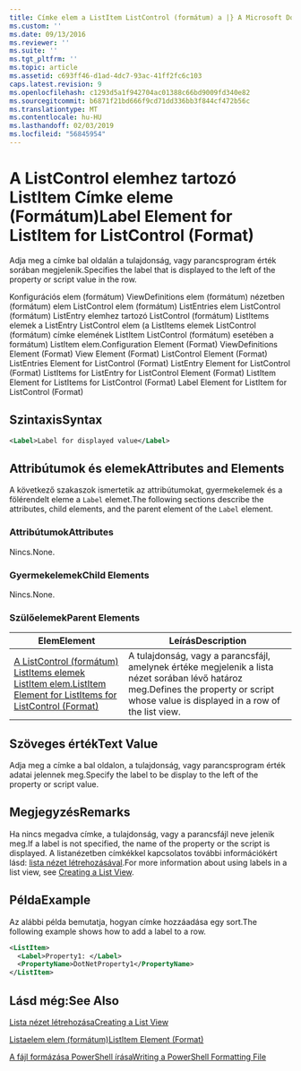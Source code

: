 ```yaml
---
title: Címke elem a ListItem ListControl (formátum) a |} A Microsoft Docs
ms.custom: ''
ms.date: 09/13/2016
ms.reviewer: ''
ms.suite: ''
ms.tgt_pltfrm: ''
ms.topic: article
ms.assetid: c693ff46-d1ad-4dc7-93ac-41ff2fc6c103
caps.latest.revision: 9
ms.openlocfilehash: c1293d5a1f942704ac01388c66bd9009fd340e82
ms.sourcegitcommit: b6871f21bd666f9cd71dd336bb3f844cf472b56c
ms.translationtype: MT
ms.contentlocale: hu-HU
ms.lasthandoff: 02/03/2019
ms.locfileid: "56845954"
---
```

# <a name="label-element-for-listitem-for-listcontrol-format"></a><span data-ttu-id="a3b11-102">A ListControl elemhez tartozó ListItem Címke eleme (Formátum)</span><span class="sxs-lookup"><span data-stu-id="a3b11-102">Label Element for ListItem for ListControl (Format)</span></span>

<span data-ttu-id="a3b11-103">Adja meg a címke bal oldalán a tulajdonság, vagy parancsprogram érték sorában megjelenik.</span><span class="sxs-lookup"><span data-stu-id="a3b11-103">Specifies the label that is displayed to the left of the property or script value in the row.</span></span>

<span data-ttu-id="a3b11-104">Konfigurációs elem (formátum) ViewDefinitions elem (formátum) nézetben (formátum) elem ListControl elem (formátum) ListEntries elem ListControl (formátum) ListEntry elemhez tartozó ListControl (formátum) ListItems elemek a ListEntry ListControl elem (a ListItems elemek ListControl (formátum) címke elemének ListItem ListControl (formátum) esetében a formátum) ListItem elem.</span><span class="sxs-lookup"><span data-stu-id="a3b11-104">Configuration Element (Format) ViewDefinitions Element (Format) View Element (Format) ListControl Element (Format) ListEntries Element for ListControl (Format) ListEntry Element for ListControl (Format) ListItems for ListEntry for ListControl Element (Format) ListItem Element for ListItems for ListControl (Format) Label Element for ListItem for ListControl (Format)</span></span>

## <a name="syntax"></a><span data-ttu-id="a3b11-105">Szintaxis</span><span class="sxs-lookup"><span data-stu-id="a3b11-105">Syntax</span></span>

```xml
<Label>Label for displayed value</Label>
```

## <a name="attributes-and-elements"></a><span data-ttu-id="a3b11-106">Attribútumok és elemek</span><span class="sxs-lookup"><span data-stu-id="a3b11-106">Attributes and Elements</span></span>

<span data-ttu-id="a3b11-107">A következő szakaszok ismertetik az attribútumokat, gyermekelemek és a fölérendelt eleme a `Label` elemet.</span><span class="sxs-lookup"><span data-stu-id="a3b11-107">The following sections describe the attributes, child elements, and the parent element of the `Label` element.</span></span>

### <a name="attributes"></a><span data-ttu-id="a3b11-108">Attribútumok</span><span class="sxs-lookup"><span data-stu-id="a3b11-108">Attributes</span></span>

<span data-ttu-id="a3b11-109">Nincs.</span><span class="sxs-lookup"><span data-stu-id="a3b11-109">None.</span></span>

### <a name="child-elements"></a><span data-ttu-id="a3b11-110">Gyermekelemek</span><span class="sxs-lookup"><span data-stu-id="a3b11-110">Child Elements</span></span>

<span data-ttu-id="a3b11-111">Nincs.</span><span class="sxs-lookup"><span data-stu-id="a3b11-111">None.</span></span>

### <a name="parent-elements"></a><span data-ttu-id="a3b11-112">Szülőelemek</span><span class="sxs-lookup"><span data-stu-id="a3b11-112">Parent Elements</span></span>

|<span data-ttu-id="a3b11-113">Elem</span><span class="sxs-lookup"><span data-stu-id="a3b11-113">Element</span></span>|<span data-ttu-id="a3b11-114">Leírás</span><span class="sxs-lookup"><span data-stu-id="a3b11-114">Description</span></span>|
|-------------|-----------------|
|[<span data-ttu-id="a3b11-115">A ListControl (formátum) ListItems elemek ListItem elem.</span><span class="sxs-lookup"><span data-stu-id="a3b11-115">ListItem Element for ListItems for ListControl (Format)</span></span>](./listitem-element-for-listitems-for-listcontrol-format.md)|<span data-ttu-id="a3b11-116">A tulajdonság, vagy a parancsfájl, amelynek értéke megjelenik a lista nézet sorában lévő határoz meg.</span><span class="sxs-lookup"><span data-stu-id="a3b11-116">Defines the property or script whose value is displayed in a row of the list view.</span></span>|

## <a name="text-value"></a><span data-ttu-id="a3b11-117">Szöveges érték</span><span class="sxs-lookup"><span data-stu-id="a3b11-117">Text Value</span></span>

<span data-ttu-id="a3b11-118">Adja meg a címke a bal oldalon, a tulajdonság, vagy parancsprogram érték adatai jelennek meg.</span><span class="sxs-lookup"><span data-stu-id="a3b11-118">Specify the label to be display to the left of the property or script value.</span></span>

## <a name="remarks"></a><span data-ttu-id="a3b11-119">Megjegyzés</span><span class="sxs-lookup"><span data-stu-id="a3b11-119">Remarks</span></span>

<span data-ttu-id="a3b11-120">Ha nincs megadva címke, a tulajdonság, vagy a parancsfájl neve jelenik meg.</span><span class="sxs-lookup"><span data-stu-id="a3b11-120">If a label is not specified, the name of the property or the script is displayed.</span></span> <span data-ttu-id="a3b11-121">A listanézetben címkékkel kapcsolatos további információkért lásd: [lista nézet létrehozásával](./creating-a-list-view.md).</span><span class="sxs-lookup"><span data-stu-id="a3b11-121">For more information about using labels in a list view, see [Creating a List View](./creating-a-list-view.md).</span></span>

## <a name="example"></a><span data-ttu-id="a3b11-122">Példa</span><span class="sxs-lookup"><span data-stu-id="a3b11-122">Example</span></span>

<span data-ttu-id="a3b11-123">Az alábbi példa bemutatja, hogyan címke hozzáadása egy sort.</span><span class="sxs-lookup"><span data-stu-id="a3b11-123">The following example shows how to add a label to a row.</span></span>

```xml
<ListItem>
  <Label>Property1: </Label>
  <PropertyName>DotNetProperty1</PropertyName>
</ListItem>

```

## <a name="see-also"></a><span data-ttu-id="a3b11-124">Lásd még:</span><span class="sxs-lookup"><span data-stu-id="a3b11-124">See Also</span></span>

[<span data-ttu-id="a3b11-125">Lista nézet létrehozása</span><span class="sxs-lookup"><span data-stu-id="a3b11-125">Creating a List View</span></span>](./creating-a-list-view.md)

[<span data-ttu-id="a3b11-126">Listaelem elem (formátum)</span><span class="sxs-lookup"><span data-stu-id="a3b11-126">ListItem Element (Format)</span></span>](./listitem-element-for-listitems-for-listcontrol-format.md)

[<span data-ttu-id="a3b11-127">A fájl formázása PowerShell írása</span><span class="sxs-lookup"><span data-stu-id="a3b11-127">Writing a PowerShell Formatting File</span></span>](./writing-a-powershell-formatting-file.md)
